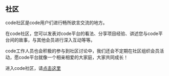 ## 社区

code社区是code用户们进行畅所欲言交流的地方。

在code社区，您可以发表对code平台的看法、分享项目经验、讲述您与code平台间的故事，与其他会员进行深入互动等等。

code工作人员也会积极的参与到社区讨论中，我们还会不定期在社区组织会员活动，愿code平台就像一个相亲相爱的大家庭，大家共同成长！

进入code社区，请[点击这里](http://bbs.csdn.net)